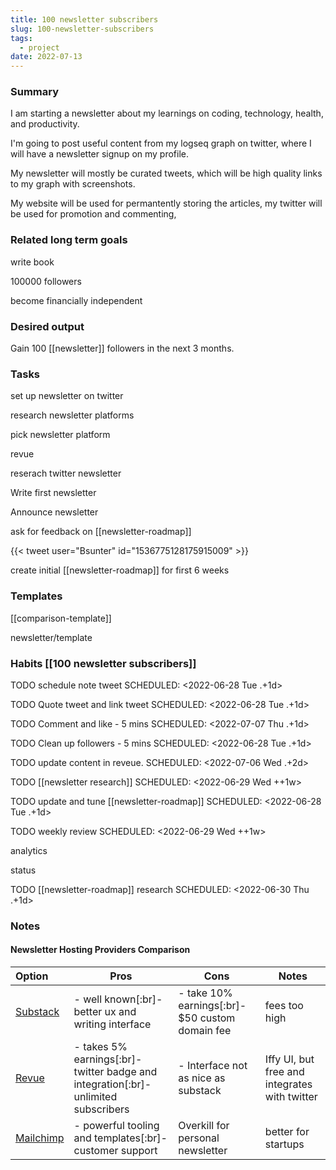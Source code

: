 ```yaml
---
title: 100 newsletter subscribers
slug: 100-newsletter-subscribers
tags:
  - project
date: 2022-07-13
---
```


### Summary


I am starting a newsletter about my learnings on coding, technology, health, and productivity.

I'm going to post useful content from my logseq graph on twitter, where I will have a newsletter signup on my profile.

My newsletter will mostly be curated tweets, which will be high quality links to my graph with screenshots.

My website will be used for permantently storing the articles, my twitter will be used for promotion and commenting,

### Related long term goals


write book

100000 followers

become financially independent

### Desired output


Gain 100 [[newsletter]] followers in the next 3 months.

### Tasks


 set up newsletter on twitter

 research newsletter platforms

 pick newsletter platform

revue

 reserach twitter newsletter

 Write first newsletter

 Announce newsletter

 ask for feedback on [[newsletter-roadmap]]

{{< tweet user="Bsunter" id="1536775128175915009" >}}

 create initial [[newsletter-roadmap]] for first 6 weeks

### Templates


[[comparison-template]]

newsletter/template

### Habits [[100 newsletter subscribers]]


TODO  schedule note tweet
SCHEDULED: <2022-06-28 Tue .+1d>


TODO Quote tweet and link tweet
SCHEDULED: <2022-06-28 Tue .+1d>


TODO Comment and like - 5 mins
SCHEDULED: <2022-07-07 Thu .+1d>


TODO Clean up followers - 5 mins
SCHEDULED: <2022-06-28 Tue .+1d>


TODO update content in reveue.
SCHEDULED: <2022-07-06 Wed .+2d>


TODO [[newsletter research]]
SCHEDULED: <2022-06-29 Wed ++1w>


TODO update and tune [[newsletter-roadmap]]
SCHEDULED: <2022-06-28 Tue .+1d>


TODO weekly review
SCHEDULED: <2022-06-29 Wed ++1w>


analytics

status

TODO  [[newsletter-roadmap]] research
SCHEDULED: <2022-06-30 Thu .+1d>


### Notes


#### Newsletter Hosting Providers Comparison


|Option|Pros|Cons|Notes|
|:---|--|--|--|
|[Substack](https://substack.com/)|- well known[:br]- better ux and writing interface|- take 10% earnings[:br]- $50 custom domain fee|fees too high |
|[Revue](https://www.getrevue.co/)|- takes 5% earnings[:br]- twitter badge and integration[:br]- unlimited subscribers|- Interface not as nice as substack|Iffy UI, but free and integrates with twitter|
|[Mailchimp](https://mailchimp.com)|- powerful tooling and templates[:br]- customer support|Overkill for personal newsletter|better for startups|

